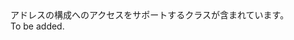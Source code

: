 <Namespace Name="Microsoft.ServiceBus.Configuration">
  <Docs>
    <summary>アドレスの構成へのアクセスをサポートするクラスが含まれています。</summary> 
    <remarks>To be added.</remarks>
  </Docs>
</Namespace>
